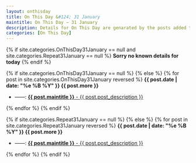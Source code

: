 ```yaml
---
layout: onthisday
title: On This Day &#124; 31 January
maintitle: On This Day — 31 January
description: Details for On This Day are genarated by the posts added to the website so the content is subject to changes/updates over time.
categories: [On This Day]
---
```


{% if site.categories.OnThisDay31January == null and site.categories.Repeat31January == null %}
<strong>Sorry no known details for today</strong>
{% endif %}

{% if site.categories.OnThisDay31January == null %}
{% else %}
{% for post in site.categories.OnThisDay31January reversed %}
<strong>{{ post.date | date: "%e %B %Y" }} {{ post.more }}</strong>
<ul>
<li> ——: <a href="{{ post.url }}"><strong>{{ post.maintitle }}</strong> - {{ post.post_description }}</a></li>
</ul>
{% endfor %}
{% endif %}

{% if site.categories.Repeat31January == null %}
{% else %}
{% for post in site.categories.Repeat31January reversed %}
<strong>{{ post.date | date: "%e %B %Y" }} {{ post.more }}</strong>
<ul>
<li> ——: <a href="{{ post.url }}"><strong>{{ post.maintitle }}</strong> - {{ post.post_description }}</a></li>
</ul>
{% endfor %}
{% endif %}
